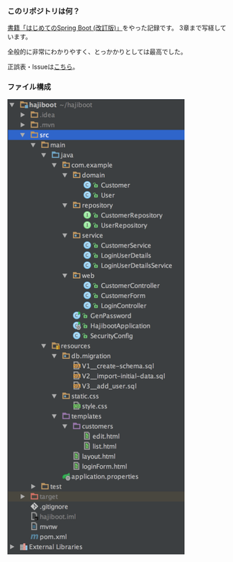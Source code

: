 ### このリポジトリは何？

[書籍「はじめてのSpring Boot (改訂版)」](https://www.amazon.co.jp/dp/4777519694/ref=pd_lpo_sbs_dp_ss_2?pf_rd_p=187205609&pf_rd_s=lpo-top-stripe&pf_rd_t=201&pf_rd_i=4777518655&pf_rd_m=AN1VRQENFRJN5&pf_rd_r=M4Z3WFEDAERTBP0ASRYY)をやった記録です。
3章まで写経しています。

全般的に非常にわかりやすく、とっかかりとしては最高でした。

正誤表・Issueは[こちら](https://github.com/making/hajiboot-samples)。

### ファイル構成

<img src="./file_structure.png" width="400">
